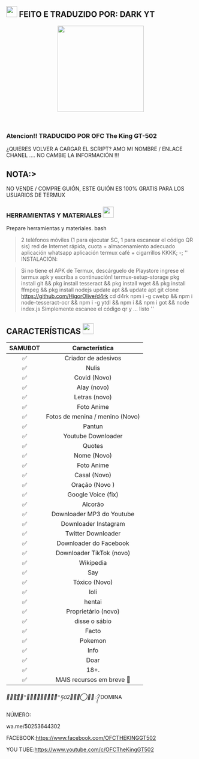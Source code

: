 ## <img src="https://github.com/TheDudeThatCode/TheDudeThatCode/blob/master/Assets/Hi.gif" width="29px"> FEITO E TRADUZIDO POR: DARK YT
<p align="center">
<img src="https://media.giphy.com/media/JROB2yZw89dFXrPXR9/giphy.gif" width="230" height="230"/>
</p>
<br>


 
</details>

### Atencion!! TRADUCIDO POR OFC The King GT-502
¿QUIERES VOLVER A CARGAR EL SCRIPT? AMO MI NOMBRE / ENLACE CHANEL .... NO CAMBIE LA INFORMACIÓN !!!

## NOTA:>
NO VENDE / COMPRE GUIÓN, ESTE GUIÓN ES 100% GRATIS PARA LOS USUARIOS DE TERMUX
</div>

### HERRAMIENTAS Y MATERIALES <img src = "https://github.com/TheDudeThatCode/TheDudeThatCode/blob/master/Assets/Mario_Hello_Big.gif" width = "29px">
Prepare herramientas y materiales.
bash
> 2 teléfonos móviles (1 para ejecutar SC, 1 para escanear el código QR sis)
> red de Internet rápida, cuota +
> almacenamiento adecuado
> aplicación whatsapp
> aplicación termux
> café + cigarrillos KKKK; -;
''
INSTALACIÓN:

> Si no tiene el APK de Termux, descárguelo de Playstore
> ingrese el termux apk y escriba a continuación!
> termux-setup-storage
> pkg install git && pkg install tesseract && pkg install wget && pkg install ffmpeg && pkg install nodejs
> update apt && update apt
> git clone https://github.com/HigorOlive/d4rk
> cd d4rk
> npm i -g cwebp && npm i node-tesseract-ocr && npm i -g ytdl && npm i && npm i got && node index.js
> Simplemente escanee el código qr y ... listo
''

## CARACTERÍSTICAS  <img src="https://github.com/TheDudeThatCode/TheDudeThatCode/blob/master/Assets/Earth.gif" width="29px">

| SAMUBOT      |                   Característica        |
| :-----------: | :------------------------------: |
|       ✅       | Criador de adesivos                  |
|       ✅       | Nulis                            |
|       ✅       | Covid (Novo)                      |
|       ✅       | Alay (novo)                       |
|       ✅       | Letras (novo)                      |
|       ✅       | Foto Anime                       |
|       ✅       | Fotos de menina / menino (Novo)           |
|       ✅       | Pantun                           |
|       ✅       | Youtube Downloader               |
|       ✅       | Quotes                           |
|       ✅       | Nome (Novo)                       |
|       ✅       | Foto Anime                       |
|       ✅       | Casal (Novo)                   |
|       ✅       | Oração (Novo )                    |
|       ✅       | Google Voice (fix)               |
|       ✅       | Alcorão                            |
|       ✅       | Downloader MP3 do Youtube           |
|       ✅       | Downloader Instagram              |
|       ✅       | Twitter Downloader               |
|       ✅       | Downloader do Facebook              |
|       ✅       | Downloader TikTok (novo)         |
|       ✅       | Wikipedia                        |
|       ✅       | Say                              |
|       ✅       | Tóxico (Novo)                      |
|       ✅       | loli                             |
|       ✅       | hentai                           |
|       ✅       | Proprietário (novo)                      |
|       ✅       | disse o sábio                       |
|       ✅       | Facto                            |
|       ✅       | Pokemon                          |
|       ✅       | Info                             |
|       ✅       | Doar                           |
|       ✅       | 18+.                             |
|       ✅       | MAIS recursos em breve 🍂        |

*👑⁨ꦿ⃘͜͡✟͢♛꙳𝔱ⷪ𝔥ᷫ𝔢ᷬ𝔨ⷭ𝔦ᷬ𝔫ᷧ𝔤ᷞ꙳ཏ꯰2♛⃟𝔬⃝𝔣𝔠᭄⁩* DOMINA

NÚMERO:

wa.me/50253644302

FACEBOOK:https://www.facebook.com/OFCTHEKINGGT502

YOU TUBE:https://www.youtube.com/c/OFCTheKingGT502



